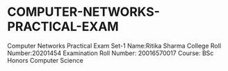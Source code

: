 # COMPUTER-NETWORKS-PRACTICAL-EXAM
Computer Networks Practical Exam Set-1
Name:Ritika Sharma
College Roll Number:20201454
Examination Roll Number: 20016570017
Course: BSc Honors Computer Science
